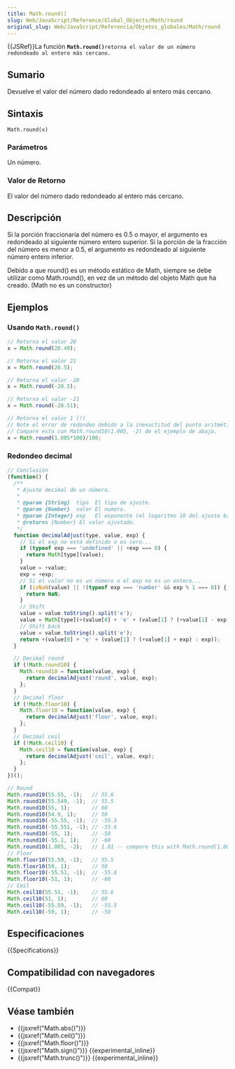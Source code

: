 ```yaml
---
title: Math.round()
slug: Web/JavaScript/Reference/Global_Objects/Math/round
original_slug: Web/JavaScript/Referencia/Objetos_globales/Math/round
---
```


{{JSRef}}La función **`Math.round()`**`retorna el valor de un número redondeado al entero más cercano.`

## Sumario

Devuelve el valor del número dado redondeado al entero más cercano.

## Sintaxis

```
Math.round(x)
```

### Parámetros

Un número.

### Valor de Retorno

El valor del número dado redondeado al entero más cercano.

## Descripción

Si la porción fraccionaría del número es 0.5 o mayor, el argumento es redondeado al siguiente número entero superior. Si la porción de la fracción del número es menor a 0.5, el argumento es redondeado al siguiente número entero inferior.

Debido a que round() es un método estático de Math, siempre se debe utilizar como Math.round(), en vez de un método del objeto Math que ha creado. (Math no es un constructor)

## Ejemplos

### Usando `Math.round()`

```js
// Retorna el valor 20
x = Math.round(20.49);

// Retorna el valor 21
x = Math.round(20.5);

// Retorna el valor -20
x = Math.round(-20.5);

// Retorna el valor -21
x = Math.round(-20.51);

// Retorna el valor 1 (!)
// Note el error de redondeo debido a la inexactitud del punto aritmético.
// Compare esto con Math.round10(1.005, -2) de el ejemplo de abajo.
x = Math.round(1.005*100)/100;
```

### Redondeo decimal

```js
// Conclusión
(function() {
  /**
   * Ajuste decimal de un número.
   *
   * @param {String}  tipo  El tipo de ajuste.
   * @param {Number}  valor El numero.
   * @param {Integer} exp   El exponente (el logaritmo 10 del ajuste base).
   * @returns {Number} El valor ajustado.
   */
  function decimalAdjust(type, value, exp) {
    // Si el exp no está definido o es cero...
    if (typeof exp === 'undefined' || +exp === 0) {
      return Math[type](value);
    }
    value = +value;
    exp = +exp;
    // Si el valor no es un número o el exp no es un entero...
    if (isNaN(value) || !(typeof exp === 'number' && exp % 1 === 0)) {
      return NaN;
    }
    // Shift
    value = value.toString().split('e');
    value = Math[type](+(value[0] + 'e' + (value[1] ? (+value[1] - exp) : -exp)));
    // Shift back
    value = value.toString().split('e');
    return +(value[0] + 'e' + (value[1] ? (+value[1] + exp) : exp));
  }

  // Decimal round
  if (!Math.round10) {
    Math.round10 = function(value, exp) {
      return decimalAdjust('round', value, exp);
    };
  }
  // Decimal floor
  if (!Math.floor10) {
    Math.floor10 = function(value, exp) {
      return decimalAdjust('floor', value, exp);
    };
  }
  // Decimal ceil
  if (!Math.ceil10) {
    Math.ceil10 = function(value, exp) {
      return decimalAdjust('ceil', value, exp);
    };
  }
})();

// Round
Math.round10(55.55, -1);   // 55.6
Math.round10(55.549, -1);  // 55.5
Math.round10(55, 1);       // 60
Math.round10(54.9, 1);     // 50
Math.round10(-55.55, -1);  // -55.5
Math.round10(-55.551, -1); // -55.6
Math.round10(-55, 1);      // -50
Math.round10(-55.1, 1);    // -60
Math.round10(1.005, -2);   // 1.01 -- compare this with Math.round(1.005*100)/100 above
// Floor
Math.floor10(55.59, -1);   // 55.5
Math.floor10(59, 1);       // 50
Math.floor10(-55.51, -1);  // -55.6
Math.floor10(-51, 1);      // -60
// Ceil
Math.ceil10(55.51, -1);    // 55.6
Math.ceil10(51, 1);        // 60
Math.ceil10(-55.59, -1);   // -55.5
Math.ceil10(-59, 1);       // -50
```

## Especificaciones

{{Specifications}}

## Compatibilidad con navegadores

{{Compat}}

## Véase también

- {{jsxref("Math.abs()")}}
- {{jsxref("Math.ceil()")}}
- {{jsxref("Math.floor()")}}
- {{jsxref("Math.sign()")}} {{experimental_inline}}
- {{jsxref("Math.trunc()")}} {{experimental_inline}}
